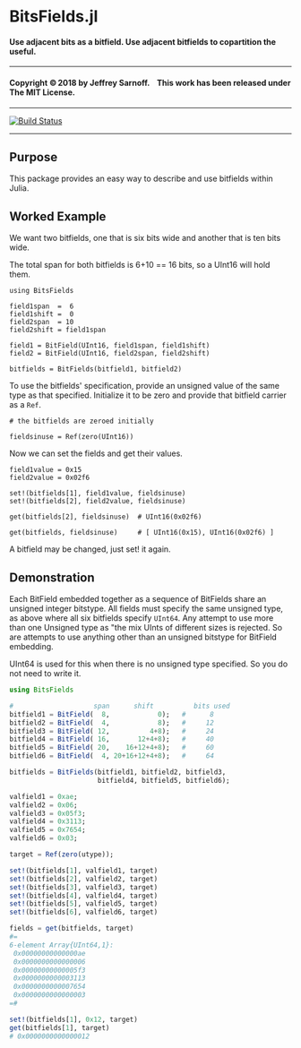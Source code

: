 # BitsFields.jl
#### Use adjacent bits as a bitfield. Use adjacent bitfields to copartition the useful.

----

#### Copyright ©&thinsp;2018 by Jeffrey Sarnoff. &nbsp;&nbsp; This work has been released under The MIT License.

-----

[![Build Status](https://travis-ci.org/JeffreySarnoff/BitsFields.jl.svg?branch=master)](https://travis-ci.org/JeffreySarnoff/BitsFields.jl)


-----

## Purpose

This package provides an easy way to describe and use bitfields within Julia.

## Worked Example

We want two bitfields, one that is six bits wide and another that is ten bits wide.

The total span for both bitfields is 6+10 == 16 bits, so a UInt16 will hold them.

```
using BitsFields

field1span  =  6
field1shift =  0
field2span  = 10
field2shift = field1span

field1 = BitField(UInt16, field1span, field1shift)
field2 = BitField(UInt16, field2span, field2shift)

bitfields = BitFields(bitfield1, bitfield2)
```
To use the bitfields' specification, provide
an unsigned value of the same type as that
specified. Initialize it to be zero and
provide that bitfield carrier as a `Ref`.

```
# the bitfields are zeroed initially

fieldsinuse = Ref(zero(UInt16))
```
Now we can set the fields and get their values.

```
field1value = 0x15
field2value = 0x02f6

set!(bitfields[1], field1value, fieldsinuse)
set!(bitfields[2], field2value, fieldsinuse)

get(bitfields[2], fieldsinuse)  # UInt16(0x02f6)

get(bitfields, fieldsinuse)     # [ UInt16(0x15), UInt16(0x02f6) ]
```
A bitfield may be changed, just set! it again.


## Demonstration

Each BitField embedded together as a sequence of BitFields share an unsigned integer bitstype.
All fields must specify the same unsigned type, as above where all six bitfields specify `UInt64`.
Any attempt to use more than one Unsigned type as "the mix UInts of different sizes is rejected.
So are attempts to use anything other than an unsigned bitstype for BitField embedding.

UInt64 is used for this when there is no unsigned type specified.  So you do not need to write it.

```julia
using BitsFields

#                    span      shift          bits used
bitfield1 = BitField(  8,            0);   #      8
bitfield2 = BitField(  4,            8);   #     12
bitfield3 = BitField( 12,          4+8);   #     24
bitfield4 = BitField( 16,       12+4+8);   #     40
bitfield5 = BitField( 20,    16+12+4+8);   #     60
bitfield6 = BitField(  4, 20+16+12+4+8);   #     64

bitfields = BitFields(bitfield1, bitfield2, bitfield3,
                      bitfield4, bitfield5, bitfield6);

valfield1 = 0xae;
valfield2 = 0x06;
valfield3 = 0x05f3;
valfield4 = 0x3113;
valfield5 = 0x7654;
valfield6 = 0x03;

target = Ref(zero(utype));

set!(bitfields[1], valfield1, target)
set!(bitfields[2], valfield2, target)
set!(bitfields[3], valfield3, target)
set!(bitfields[4], valfield4, target)
set!(bitfields[5], valfield5, target)
set!(bitfields[6], valfield6, target)

fields = get(bitfields, target)
#=
6-element Array{UInt64,1}:
 0x00000000000000ae
 0x0000000000000006
 0x00000000000005f3
 0x0000000000003113
 0x0000000000007654
 0x0000000000000003
=#

set!(bitfields[1], 0x12, target)
get(bitfields[1], target)
# 0x0000000000000012

```
